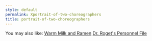 ```yaml
---
style: default
permalink: Xportrait-of-two-choreographers
title: portrait-of-two-choreographers
---
```

You may also like:
[Warm Milk and Ramen](http://scp-wiki.net/warm-milk-and-ramen)
[Dr. Roget's Personnel File](http://scp-wiki.net/dr-rogets-file)